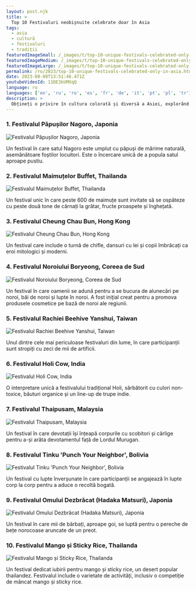 ```yaml
---
layout: post.njk
title: >
  Top 10 Festivaluri neobișnuite celebrate doar în Asia
tags:
  - asia
  - cultură
  - festivaluri
  - tradiții
featuredImageSmall: /_images/t/top-10-unique-festivals-celebrated-only-in-asia-cover-ro-small.webp
featuredImageMedium: /_images/t/top-10-unique-festivals-celebrated-only-in-asia-cover-ro-medium.webp
featuredImageLarge: /_images/t/top-10-unique-festivals-celebrated-only-in-asia-cover-ro-large.webp
permalink: /ro/2023/top-10-unique-festivals-celebrated-only-in-asia.html
date: 2023-08-08T13:51:46.471Z
youtubeVideoId: 11DE3kUMXqQ
language: ro
languages: ['en', 'ru', 'ro', 'es', 'fr', 'de', 'it', 'pt', 'pl', 'tr']
description: >
  Obțineți o privire în cultura colorată și diversă a Asiei, explorând cele mai neobișnuite 10 festivaluri care sunt celebrate doar în acest continent. Experimentați excentricitățile, tradițiile și spiritul incredibil al țărilor asiatice prin aceste sărbători unice.
---
```


### 1. Festivalul Păpușilor Nagoro, Japonia

![Festivalul Păpușilor Nagoro, Japonia](/_images/7/724f1534abca248a4a54d7bb0376becd-medium.webp)

Un festival în care satul Nagoro este umplut cu păpuși de mărime naturală, asemănătoare foștilor locuitori. Este o încercare unică de a popula satul aproape pustiu.

### 2. Festivalul Maimuțelor Buffet, Thailanda

![Festivalul Maimuțelor Buffet, Thailanda](/_images/e/e40c17ad9111692a9528abc4f3ae450f-medium.webp)

Un festival unic în care peste 600 de maimuțe sunt invitate să se ospăteze cu peste două tone de cârnați la grătar, fructe proaspete și înghețată.

### 3. Festivalul Cheung Chau Bun, Hong Kong

![Festivalul Cheung Chau Bun, Hong Kong](/_images/c/c61918f480b5c05b85bee35e5e9274d0-medium.webp)

Un festival care include o turnă de chifle, dansuri cu lei și copii îmbrăcați ca eroi mitologici și moderni.

### 4. Festivalul Noroiului Boryeong, Coreea de Sud

![Festivalul Noroiului Boryeong, Coreea de Sud](/_images/0/0eea3beb9854a724c6ca11fc9b3e0e85-medium.webp)

Un festival în care oamenii se adună pentru a se bucura de alunecări pe noroi, băi de noroi și lupte în noroi. A fost inițial creat pentru a promova produsele cosmetice pe bază de noroi ale regiunii.

### 5. Festivalul Rachiei Beehive Yanshui, Taiwan

![Festivalul Rachiei Beehive Yanshui, Taiwan](/_images/7/7bc71e6c0272eb9b5debc64abbec3440-medium.webp)

Unul dintre cele mai periculoase festivaluri din lume, în care participanții sunt stropiți cu zeci de mii de artificii.

### 6. Festivalul Holi Cow, India

![Festivalul Holi Cow, India](/_images/1/13ed8b45ff0d73323e8f51dcef175e2e-medium.webp)

O interpretare unică a festivalului tradițional Holi, sărbătorit cu culori non-toxice, băuturi organice și un line-up de trupe indie.

### 7. Festivalul Thaipusam, Malaysia

![Festivalul Thaipusam, Malaysia](/_images/e/e7a703ff6e25964b7048061e636e87d1-medium.webp)

Un festival în care devotații își înțeapă corpurile cu scobitori și cârlige pentru a-și arăta devotamentul față de Lordul Murugan.

### 8. Festivalul Tinku 'Punch Your Neighbor', Bolivia

![Festivalul Tinku 'Punch Your Neighbor', Bolivia](/_images/0/0844a5add19c1ab3f529816b9fddbcf9-medium.webp)

Un festival cu lupte înverșunate în care participanții se angajează în lupte corp la corp pentru a aduce o recoltă bogată.

### 9. Festivalul Omului Dezbrăcat (Hadaka Matsuri), Japonia

![Festivalul Omului Dezbrăcat (Hadaka Matsuri), Japonia](/_images/9/99847bff5b3b74d7fbe5f00cf8ca34f9-medium.webp)

Un festival în care mii de bărbați, aproape goi, se luptă pentru o pereche de bețe norocoase aruncate de un preot.

### 10. Festivalul Mango și Sticky Rice, Thailanda

![Festivalul Mango și Sticky Rice, Thailanda](/_images/3/3b2ba7de90675538e144ed0379b34797-medium.webp)

Un festival dedicat iubirii pentru mango și sticky rice, un desert popular thailandez. Festivalul include o varietate de activități, inclusiv o competiție de mâncat mango și sticky rice.

